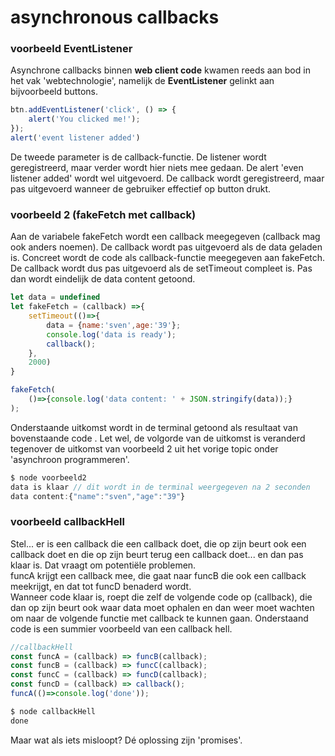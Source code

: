 # asynchronous callbacks

### voorbeeld EventListener

Asynchrone callbacks binnen **web client code** kwamen reeds aan bod in het vak 'webtechnologie', namelijk de **EventListener** gelinkt aan bijvoorbeeld buttons.

```javascript
btn.addEventListener('click', () => {
    alert('You clicked me!');
});
alert('event listener added')
```

De tweede parameter is de callback-functie. De listener wordt geregistreerd, maar verder wordt hier niets mee gedaan. De alert 'even listener added' wordt wel uitgevoerd. De callback wordt geregistreerd, maar pas uitgevoerd wanneer de gebruiker effectief op button drukt.

### voorbeeld 2 \(fakeFetch met callback\)

Aan de variabele fakeFetch wordt een callback meegegeven \(callback mag ook anders noemen\). De callback wordt pas uitgevoerd als de data geladen is. Concreet wordt de code als callback-functie meegegeven aan fakeFetch. De callback wordt dus pas uitgevoerd als de setTimeout compleet is. Pas dan wordt eindelijk de data content getoond.

```javascript
let data = undefined
let fakeFetch = (callback) =>{
    setTimeout(()=>{
        data = {name:'sven',age:'39'};
        console.log('data is ready');
        callback();
    },
    2000)
}

fakeFetch(
    ()=>{console.log('data content: ' + JSON.stringify(data));}
);
```

Onderstaande uitkomst wordt in de terminal getoond als resultaat van bovenstaande code . Let wel, de volgorde van de uitkomst is veranderd tegenover de uitkomst van voorbeeld 2 uit het vorige topic onder 'asynchroon programmeren'.

```javascript
$ node voorbeeld2
data is klaar // dit wordt in de terminal weergegeven na 2 seconden
data content:{"name":"sven","age":"39"}
```

### voorbeeld callbackHell

Stel... er is een callback die een callback doet, die op zijn beurt ook een callback doet en die op zijn beurt terug een callback doet... en dan pas klaar is. Dat vraagt om potentiële problemen.  
funcA krijgt een callback mee, die gaat naar funcB die ook een callback meekrijgt, en dat tot funcD benaderd wordt.  
Wanneer code klaar is, roept die zelf de volgende code op \(callback\), die dan op zijn beurt ook waar data moet ophalen en dan weer moet wachten om naar de volgende functie met callback te kunnen gaan. Onderstaand code is een summier voorbeeld van een callback hell. 

```javascript
//callbackHell
const funcA = (callback) => funcB(callback);
const funcB = (callback) => funcC(callback);
const funcC = (callback) => funcD(callback);
const funcD = (callback) => callback();
funcA(()=>console.log('done'));
```

```javascript
$ node callbackHell
done
```

Maar wat als iets misloopt?  Dé oplossing zijn 'promises'.



